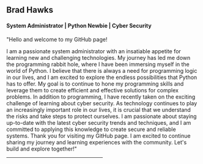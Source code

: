 ## Brad Hawks

#### System Administrator | Python Newbie | Cyber Security


<p>"Hello and welcome to my GitHub page!

I am a passionate system administrator with an insatiable appetite for learning new and challenging technologies. My journey has led me down the programming rabbit hole, where I have been immersing myself in the world of Python.
I believe that there is always a need for programming logic in our lives, and I am excited to explore the endless possibilities that Python has to offer. My goal is to continue to hone my programming skills and leverage them to create efficient and effective solutions for complex problems.
In addition to programming, I have recently taken on the exciting challenge of learning about cyber security. As technology continues to play an increasingly important role in our lives, it is crucial that we understand the risks and take steps to protect ourselves. I am passionate about staying up-to-date with the latest cyber security trends and techniques, and I am committed to applying this knowledge to create secure and reliable systems.
Thank you for visiting my GitHub page. I am excited to continue sharing my journey and learning experiences with the community. Let's build and explore together!"</p>

<hr style="width:50%;text-align:left;margin-left:0">
<!--
**hawksb72/hawksb72** is a ✨ _special_ ✨ repository because its `README.md` (this file) appears on your GitHub profile.



Here are some ideas to get you started:

- 🔭 I’m currently working on ...
- 🌱 I’m currently learning ...
- 👯 I’m looking to collaborate on ...
- 🤔 I’m looking for help with ...
- 💬 Ask me about ...
- 📫 How to reach me: ...
- 😄 Pronouns: ...
- ⚡ Fun fact: ...
-->
:computer:### Systems, Languages and Tools :computer:

<img align="left" alt="java" width="60px" style="padding-right:30px;" src="https://cdn.jsdelivr.net/gh/devicons/devicon/icons/python/python-original.svg"/>
<img align="left" alt="java" width="60px" style="padding-right:30px;" src="https://cdn.jsdelivr.net/gh/devicons/devicon/icons/linux/linux-original.svg"/>
<img align="left" alt="java" width="60px" style="padding-right:30px;" src="https://cdn.jsdelivr.net/gh/devicons/devicon/icons/html5/html5-original.svg"/>
<img align="left" alt="java" width="60px" style="padding-right:30px;" src="https://cdn.jsdelivr.net/gh/devicons/devicon/icons/wordpress/wordpress-original.svg"/>
<img align="left" alt="java" width="60px" style="padding-right:30px;" src="https://cdn.jsdelivr.net/gh/devicons/devicon/icons/css3/css3-original.svg" />
<img align="left" alt="java" width="60px" style="padding-right:30px;" src="https://cdn.jsdelivr.net/gh/devicons/devicon/icons/azure/azure-original.svg"/>
